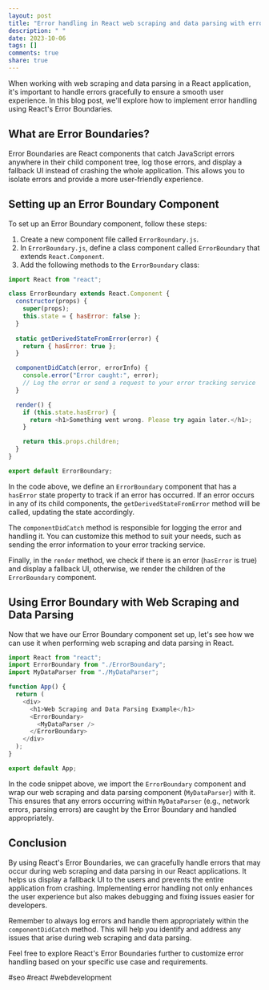 ```yaml
---
layout: post
title: "Error handling in React web scraping and data parsing with error boundaries"
description: " "
date: 2023-10-06
tags: []
comments: true
share: true
---
```


When working with web scraping and data parsing in a React application, it's important to handle errors gracefully to ensure a smooth user experience. In this blog post, we'll explore how to implement error handling using React's Error Boundaries.

## What are Error Boundaries?

Error Boundaries are React components that catch JavaScript errors anywhere in their child component tree, log those errors, and display a fallback UI instead of crashing the whole application. This allows you to isolate errors and provide a more user-friendly experience.

## Setting up an Error Boundary Component

To set up an Error Boundary component, follow these steps:

1. Create a new component file called `ErrorBoundary.js`.
2. In `ErrorBoundary.js`, define a class component called `ErrorBoundary` that extends `React.Component`.
3. Add the following methods to the `ErrorBoundary` class:

```javascript
import React from "react";

class ErrorBoundary extends React.Component {
  constructor(props) {
    super(props);
    this.state = { hasError: false };
  }
  
  static getDerivedStateFromError(error) {
    return { hasError: true };
  }

  componentDidCatch(error, errorInfo) {
    console.error("Error caught:", error);
    // Log the error or send a request to your error tracking service
  }

  render() {
    if (this.state.hasError) {
      return <h1>Something went wrong. Please try again later.</h1>;
    }

    return this.props.children;
  }
}

export default ErrorBoundary;
```

In the code above, we define an `ErrorBoundary` component that has a `hasError` state property to track if an error has occurred. If an error occurs in any of its child components, the `getDerivedStateFromError` method will be called, updating the state accordingly.

The `componentDidCatch` method is responsible for logging the error and handling it. You can customize this method to suit your needs, such as sending the error information to your error tracking service.

Finally, in the `render` method, we check if there is an error (`hasError` is true) and display a fallback UI, otherwise, we render the children of the `ErrorBoundary` component.

## Using Error Boundary with Web Scraping and Data Parsing

Now that we have our Error Boundary component set up, let's see how we can use it when performing web scraping and data parsing in React.

```javascript
import React from "react";
import ErrorBoundary from "./ErrorBoundary";
import MyDataParser from "./MyDataParser";

function App() {
  return (
    <div>
      <h1>Web Scraping and Data Parsing Example</h1>
      <ErrorBoundary>
        <MyDataParser />
      </ErrorBoundary>
    </div>
  );
}

export default App;
```

In the code snippet above, we import the `ErrorBoundary` component and wrap our web scraping and data parsing component (`MyDataParser`) with it. This ensures that any errors occurring within `MyDataParser` (e.g., network errors, parsing errors) are caught by the Error Boundary and handled appropriately.

## Conclusion

By using React's Error Boundaries, we can gracefully handle errors that may occur during web scraping and data parsing in our React applications. It helps us display a fallback UI to the users and prevents the entire application from crashing. Implementing error handling not only enhances the user experience but also makes debugging and fixing issues easier for developers.

Remember to always log errors and handle them appropriately within the `componentDidCatch` method. This will help you identify and address any issues that arise during web scraping and data parsing.

Feel free to explore React's Error Boundaries further to customize error handling based on your specific use case and requirements.

#seo #react #webdevelopment